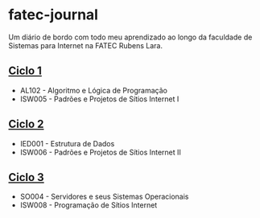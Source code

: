 # fatec-journal
Um diário de bordo com todo meu aprendizado ao longo da faculdade de Sistemas para Internet na FATEC Rubens Lara.


## [Ciclo 1](https://github.com/yusedky/fatec-journal/tree/master/ciclo1)
* AL102 - Algoritmo e Lógica de Programação
* ISW005 - Padrões e Projetos de Sítios Internet I


## [Ciclo 2](https://github.com/yusedky/fatec-journal/tree/master/ciclo2)
* IED001 - Estrutura de Dados
* ISW006 - Padrões e Projetos de Sítios Internet II


## [Ciclo 3](https://github.com/yusedky/fatec-journal/tree/master/ciclo3)
* SO004 - Servidores e seus Sistemas Operacionais
* ISW008 - Programação de Sítios Internet